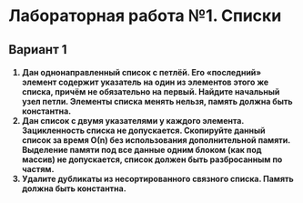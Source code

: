 <h1><b>Лабораторная работа №1. Списки</b></h1>
<h2>Вариант 1</h2>
<h4>
  <ol>
    <li>
      Дан однонаправленный список с петлёй. Его «последний» элемент содержит указатель на
      один из элементов этого же списка, причём не обязательно на первый. Найдите начальный
      узел петли. Элементы списка менять нельзя, память должна быть константна.</li>
    <li>
      Дан список с двумя указателями у каждого элемента. Зацикленность списка не допускается.
      Скопируйте данный список за время О(n) без использования дополнительной памяти.
      Выделение памяти под все данные одним блоком (как под массив) не допускается, список
      должен быть разбросанным по частям.
    </li>
    <li>
      Удалите дубликаты из несортированного связного списка. Память должна быть константна.
    </li>
  </ol>

</h4>
